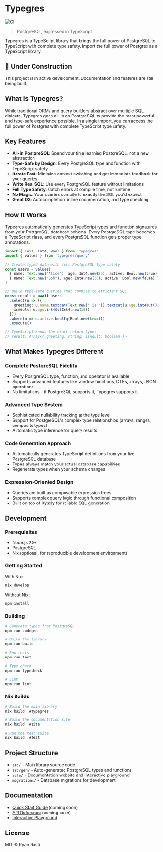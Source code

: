 # Typegres

[![CI](https://github.com/ryanrasti/typegres/actions/workflows/main.yml/badge.svg)](https://github.com/ryanrasti/typegres/actions/workflows/main.yml)

> PostgreSQL, expressed in TypeScript

Typegres is a TypeScript library that brings the full power of PostgreSQL to TypeScript with complete type safety. Import the full power of Postgres as a TypeScript library.

## 🚧 Under Construction

This project is in active development. Documentation and features are still being built.

## What is Typegres?

While traditional ORMs and query builders abstract over multiple SQL dialects, Typegres goes all-in on PostgreSQL to provide the most powerful and type-safe experience possible. In a single import, you can access the full power of Postgres with complete TypeScript type safety.

## Key Features

- **All-in PostgreSQL**: Spend your time learning PostgreSQL, not a new abstraction
- **Type-Safe by Design**: Every PostgreSQL type and function with TypeScript safety
- **Iterate Fast**: Minimize context switching and get immediate feedback for your queries
- **Write Real SQL**: Use every PostgreSQL feature without limitations
- **Full Type Safety**: Catch errors at compile time, not runtime
- **No Magic**: Your queries compile to exactly the SQL you'd expect
- **Great DX**: Autocompletion, inline documentation, and type checking

## How It Works

Typegres automatically generates TypeScript types and function signatures from your PostgreSQL database schema. Every PostgreSQL type becomes a TypeScript class, and every PostgreSQL function gets proper type annotations.

```typescript
import { Text, Int4, Bool } from 'typegres'
import { values } from 'typegres/query'

// Create typed data with full PostgreSQL type safety
const users = values(
  { name: Text.new("Alice"), age: Int4.new(25), active: Bool.new(true) },
  { name: Text.new("Bob"), age: Int4.new(30), active: Bool.new(false) }
)

// Build type-safe queries that compile to efficient SQL
const result = await users
  .select(u => ({
    greeting: u.name.textcat(Text.new(" is ")).textcat(u.age.int4Out()),
    isAdult: u.age.int4Gt(Int4.new(18))
  }))
  .where(u => u.active.boolEq(Bool.new(true)))
  .execute()

// TypeScript knows the exact return type:
// result: Array<{ greeting: string; isAdult: boolean }>
```

## What Makes Typegres Different

### Complete PostgreSQL Fidelity
- Every PostgreSQL type, function, and operator is available
- Supports advanced features like window functions, CTEs, arrays, JSON operations
- No limitations - if PostgreSQL supports it, Typegres supports it

### Advanced Type System
- Sophisticated nullability tracking at the type level
- Support for PostgreSQL's complex type relationships (arrays, ranges, composite types)
- Automatic type inference for query results

### Code Generation Approach
- Automatically generates TypeScript definitions from your live PostgreSQL database
- Types always match your actual database capabilities
- Regenerate types when your schema changes

### Expression-Oriented Design
- Queries are built as composable expression trees
- Supports complex query logic through functional composition
- Built on top of Kysely for reliable SQL generation

## Development

### Prerequisites

- Node.js 20+
- PostgreSQL
- Nix (optional, for reproducible development environment)

### Getting Started

With Nix:
```bash
nix develop
```

Without Nix:
```bash
npm install
```

### Building

```bash
# Generate types from PostgreSQL
npm run codegen

# Build the library
npm run build

# Run tests
npm run test

# Type check
npm run typecheck

# Lint
npm run lint
```

### Nix Builds

```bash
# Build the main library
nix build .#typegres

# Build the documentation site
nix build .#site

# Run the test suite
nix build .#test
```

## Project Structure

- `src/` - Main library source code
- `src/gen/` - Auto-generated PostgreSQL types and functions
- `site/` - Documentation website and interactive playground
- `migrations/` - Database migrations for development

## Documentation

- [Quick Start Guide](./site/pages/docs/quickstart/+Page.tsx) (coming soon)
- [API Reference](./site) (coming soon)
- [Interactive Playground](./site/pages/playground/+Page.tsx)

## License

MIT © Ryan Rasti